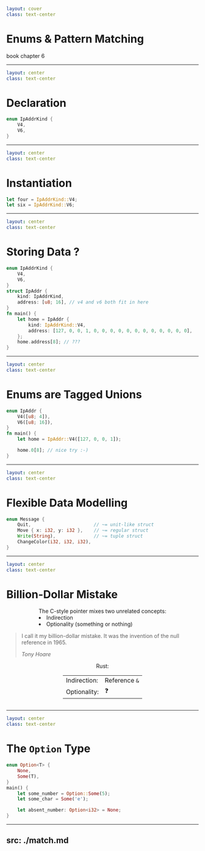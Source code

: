 ```yaml
layout: cover
class: text-center
```

# Enums & Pattern Matching

book chapter 6

<Nr />

---

```yaml
layout: center
class: text-center
```

# Declaration

```rust
enum IpAddrKind {
    V4,
    V6,
}
```

<Nr />

---

```yaml
layout: center
class: text-center
```

# Instantiation

```rust
let four = IpAddrKind::V4;
let six = IpAddrKind::V6;
```

<Nr />

---

```yaml
layout: center
class: text-center
```

# Storing Data ?

```rust {5-8,10-14}
enum IpAddrKind {
    V4,
    V6,
}
struct IpAddr {
    kind: IpAddrKind,
    address: [u8; 16], // v4 and v6 both fit in here
}
fn main() {
    let home = IpAddr {
        kind: IpAddrKind::V4,
        address: [127, 0, 0, 1, 0, 0, 0, 0, 0, 0, 0, 0, 0, 0, 0, 0],
    };
    home.address[8]; // ???
}
```

<div
    style="background-color: red"
    class="h-0.8 rounded absolute top-72 left-77 w-17"
></div>
<div
    style="background-color: red"
    class="h-0.8 rounded absolute top-102 left-87 w-31"
></div>
<div
    style="background-color: red"
    class="h-0.8 rounded absolute top-114 left-83.5 w-6"
></div>

<Nr />

---

```yaml
layout: center
class: text-center
```

# Enums are Tagged Unions

```rust {1-4|6|8}
enum IpAddr {
    V4([u8; 4]),
    V6([u8; 16]),
}
fn main() {
    let home = IpAddr::V4([127, 0, 0, 1]);

    home.0[8]; // nice try :-)
}
```

<Nr />

---

```yaml
layout: center
class: text-center
```

# Flexible Data Modelling

```rust
enum Message {
    Quit,                       // ~= unit-like struct
    Move { x: i32, y: i32 },    // ~= regular struct
    Write(String),              // ~= tuple struct
    ChangeColor(i32, i32, i32),
}
```

<Nr />

---

```yaml
layout: center
class: text-center
```

# Billion-Dollar Mistake

<div></div>


<div style="display: flex">
  <div style="flex-grow: 1"></div>
  <div style="text-align: left">
    The C-style pointer mixes two unrelated concepts:
    <li>Indirection</li>
    <li>Optionality (something or nothing)</li>
  </div>
  <div style="flex-grow: 1"></div>
</div>

<div class="h-4"></div>

> I call it my billion-dollar mistake.
> It was the invention of the null reference in 1965.
>
> _Tony Hoare_

<div class="h-4"></div>

<div style="display: flex">
  <div style="flex-grow: 1"></div>
  <div style="text-align: center">
    Rust:
    <table>
      <thead></thead>
      <tbody>
        <tr>
          <td>Indirection:</td>
          <td>Reference <code>&</code></td>
        </tr>
        <tr>
          <td>Optionality:</td>
          <td>❓</td>
        </tr>
      </tbody>
    </table>
  </div>
  <div style="flex-grow: 1"></div>
</div>

<Nr />

---

```yaml
layout: center
class: text-center
```

# The `Option` Type

```rust {1-4,6,7,9}
enum Option<T> {
    None,
    Some(T),
}
main() {
    let some_number = Option::Some(5);
    let some_char = Some('e');

    let absent_number: Option<i32> = None;
}
```

<Nr />

---
src: ./match.md
---
